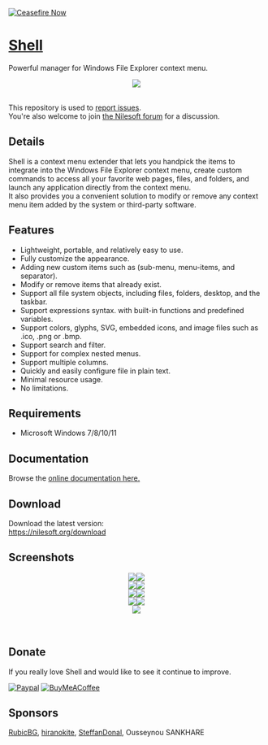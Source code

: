 [![Ceasefire Now](https://badge.techforpalestine.org/default)](https://techforpalestine.org/learn-more)

# [Shell](https://nilesoft.org)
Powerful manager for Windows File Explorer context menu.

<p align="center">
 <img src="https://www.nilesoft.org/images/logo-256.png">
 <br>
 <br>
</p>

This repository is used to [report issues](https://nilesoft.org/forum/issues).<br>
You're also welcome to join [the Nilesoft forum](https://nilesoft.org/forum) for a discussion.

## Details
<p>
Shell is a context menu extender that lets you handpick the items to integrate into the Windows File Explorer context menu, create custom commands to access all your favorite web pages, files, and folders, and launch any application directly from the context menu.<br>
It also provides you a convenient solution to modify or remove any context menu item added by the system or third-party software.
</p>


Features
------------------
* Lightweight, portable, and relatively easy to use.
* Fully customize the appearance.
* Adding new custom items such as (sub-menu, menu-items, and separator).
* Modify or remove items that already exist.
* Support all file system objects, including files, folders, desktop, and the taskbar.
* Support expressions syntax. with built-in functions and predefined variables.
* Support colors, glyphs, SVG, embedded icons, and image files such as .ico, .png or .bmp.
* Support search and filter.
* Support for complex nested menus.
* Support multiple columns.
* Quickly and easily configure file in plain text.
* Minimal resource usage.
* No limitations.


Requirements
------------------
  * Microsoft Windows 7/8/10/11 


Documentation
------------------
Browse the [online documentation here.](https://nilesoft.org/docs)


Download
------------------
Download the latest version:  
https://nilesoft.org/download


Screenshots
------------------
<p align="center">
<img src="/screenshots/folder-back.png"><img src="/screenshots/file-manage.png"><br>
<img src="/screenshots/view.png"><img src="/screenshots/edit.png"><br>
<img src="/screenshots/terminal.png"><img src="/screenshots/taskbar.png"><br>
<img src="/screenshots/goto2.png"><img src="/screenshots/gradient.png"><br>
<img src="/screenshots/acrylic.png"><br>

<br>
<br>
</p>

Donate
------------------
If you really love Shell and would like to see it continue to improve.

[![Paypal](https://img.shields.io/badge/Donate-PayPal-blue.svg)](https://www.paypal.me/nilesoft)
[![BuyMeACoffee](https://img.shields.io/badge/Donate-BuyMeACoffee-yellow.svg)](https://www.buymeacoffee.com/moudey)

Sponsors
------------------
[RubicBG](https://github.com/RubicBG), [hiranokite](https://github.com/hiranokite), [SteffanDonal](https://github.com/SteffanDonal), Ousseynou SANKHARE
